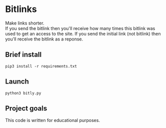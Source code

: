 # Bitlinks
Make links shorter.    
If you send the bitlink then you'll receive how many times this bitlink was used to get an access to the site. If you send the initial link (not bitlink) then you'll receive the bitlink as a reponse.

## Brief install
`pip3 install -r requirements.txt`

## Launch
`python3 bitly.py`

## Project goals
This code is written for educational purposes.
